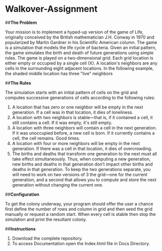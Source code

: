 # Walkover-Assignment
##__The Problem__

Your mission is to implement a hyped-up version of the game of Life, originally conceived by the British mathematician J.H. Conway in 1970 and popularized by Martin Gardner in his Scientific American column. The game is a simulation that models the life cycle of bacteria. Given an initial pattern, the game simulates the birth and death of future generations using simple rules. The game is played on a two-dimensional grid. Each grid location is either empty or occupied by a single cell (X). A location's neighbors are any cells in the surrounding eight adjacent locations. In the following example, the shaded middle location has three "live" neighbors


##__The Rules__

The simulation starts with an initial pattern of cells on the grid and computes successive generations of cells according to the following rules:
1.	A location that has zero or one neighbor will be empty in the next generation. If a cell was in that location, it dies of loneliness.
2.	A location with two neighbors is stable—that is, if it contained a cell, it still contains a cell. If it was empty, it's still empty.
3.	A location with three neighbors will contain a cell in the next generation. If it was unoccupied before, a new cell is born. If it currently contains a cell, the cell remains. Good times.
4.	A location with four or more neighbors will be empty in the next generation. If there was a cell in that location, it dies of overcrowding.
5. The births and deaths that transform one generation to the next must all take effect simultaneously. Thus, when computing a new generation, new births and deaths in that generation don’t impact other births and deaths in that generation. To keep the two generations separate, you will need to work on two versions of 3 the grid—one for the current generation, and a second that allows you to compute and store the next generation without changing the current one.

##__Configuration__

To get the colony underway, your program should offer the user a chance first define the number of rows and column in grid and then seed the grid manually or request a random start. When every cell is stable then stop the simulation and print the resultant colony.

##__Instructions__
1. Download the complete repository.
2. To access Documentation open the Index.html file in Docs Directory.
